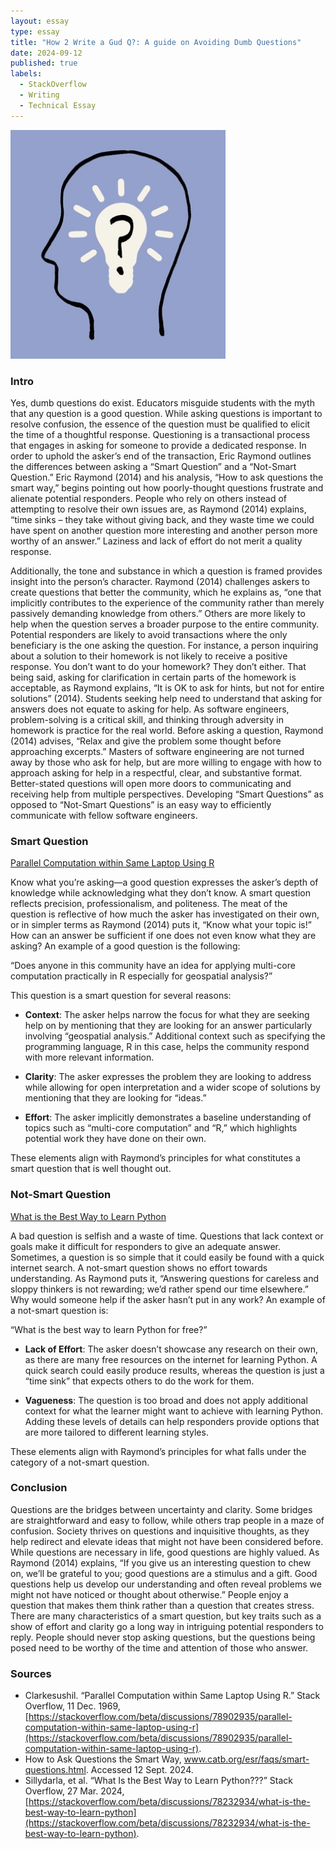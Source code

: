 ```yaml
---
layout: essay
type: essay
title: "How 2 Write a Gud Q?: A guide on Avoiding Dumb Questions"
date: 2024-09-12
published: true
labels:
  - StackOverflow
  - Writing
  - Technical Essay
---
```


![Smart Questions](../img/SmartQuestions.jpeg)


### Intro
Yes, dumb questions do exist. Educators misguide students with the myth that any question is a good question. While asking questions is important to resolve confusion, the essence of the question must be qualified to elicit the time of a thoughtful response. Questioning is a transactional process that engages in asking for someone to provide a dedicated response. In order to uphold the asker’s end of the transaction, Eric Raymond outlines the differences between asking a “Smart Question” and a “Not-Smart Question.” Eric Raymond (2014) and his analysis, “How to ask questions the smart way,” begins pointing out how poorly-thought questions frustrate and alienate potential responders. People who rely on others instead of attempting to resolve their own issues are, as Raymond (2014) explains, “time sinks – they take without giving back, and they waste time we could have spent on another question more interesting and another person more worthy of an answer.” Laziness and lack of effort do not merit a quality response.

Additionally, the tone and substance in which a question is framed provides insight into the person’s character. Raymond (2014) challenges askers to create questions that better the community, which he explains as, “one that implicitly contributes to the experience of the community rather than merely passively demanding knowledge from others.” Others are more likely to help when the question serves a broader purpose to the entire community. Potential responders are likely to avoid transactions where the only beneficiary is the one asking the question. For instance, a person inquiring about a solution to their homework is not likely to receive a positive response. You don’t want to do your homework? They don’t either. That being said, asking for clarification in certain parts of the homework is acceptable, as Raymond explains, “It is OK to ask for hints, but not for entire solutions” (2014). Students seeking help need to understand that asking for answers does not equate to asking for help. As software engineers, problem-solving is a critical skill, and thinking through adversity in homework is practice for the real world. Before asking a question, Raymond (2014) advises, “Relax and give the problem some thought before approaching excerpts.” Masters of software engineering are not turned away by those who ask for help, but are more willing to engage with how to approach asking for help in a respectful, clear, and substantive format. Better-stated questions will open more doors to communicating and receiving help from multiple perspectives. Developing “Smart Questions” as opposed to “Not-Smart Questions” is an easy way to efficiently communicate with fellow software engineers.

### Smart Question
[Parallel Computation within Same Laptop Using R](https://stackoverflow.com/beta/discussions/78902935/parallel-computation-within-same-laptop-using-r)

Know what you’re asking—a good question expresses the asker’s depth of knowledge while acknowledging what they don’t know. A smart question reflects precision, professionalism, and politeness. The meat of the question is reflective of how much the asker has investigated on their own, or in simpler terms as Raymond (2014) puts it, “Know what your topic is!” How can an answer be sufficient if one does not even know what they are asking? An example of a good question is the following:

“Does anyone in this community have an idea for applying multi-core computation practically in R especially for geospatial analysis?”

This question is a smart question for several reasons:

- **Context**: The asker helps narrow the focus for what they are seeking help on by mentioning that they are looking for an answer particularly involving “geospatial analysis.” Additional context such as specifying the programming language, R in this case, helps the community respond with more relevant information.
  
- **Clarity**: The asker expresses the problem they are looking to address while allowing for open interpretation and a wider scope of solutions by mentioning that they are looking for “ideas.”
  
- **Effort**: The asker implicitly demonstrates a baseline understanding of topics such as “multi-core computation” and “R,” which highlights potential work they have done on their own.

These elements align with Raymond’s principles for what constitutes a smart question that is well thought out.

### Not-Smart Question
[What is the Best Way to Learn Python](https://stackoverflow.com/beta/discussions/78232934/what-is-the-best-way-to-learn-python)

A bad question is selfish and a waste of time. Questions that lack context or goals make it difficult for responders to give an adequate answer. Sometimes, a question is so simple that it could easily be found with a quick internet search. A not-smart question shows no effort towards understanding. As Raymond puts it, “Answering questions for careless and sloppy thinkers is not rewarding; we’d rather spend our time elsewhere.” Why would someone help if the asker hasn’t put in any work? An example of a not-smart question is:

“What is the best way to learn Python for free?”

- **Lack of Effort**: The asker doesn’t showcase any research on their own, as there are many free resources on the internet for learning Python. A quick search could easily produce results, whereas the question is just a “time sink” that expects others to do the work for them.
  
- **Vagueness**: The question is too broad and does not apply additional context for what the learner might want to achieve with learning Python. Adding these levels of details can help responders provide options that are more tailored to different learning styles.

These elements align with Raymond’s principles for what falls under the category of a not-smart question.

### Conclusion
Questions are the bridges between uncertainty and clarity. Some bridges are straightforward and easy to follow, while others trap people in a maze of confusion. Society thrives on questions and inquisitive thoughts, as they help redirect and elevate ideas that might not have been considered before. While questions are necessary in life, good questions are highly valued. As Raymond (2014) explains, “If you give us an interesting question to chew on, we’ll be grateful to you; good questions are a stimulus and a gift. Good questions help us develop our understanding and often reveal problems we might not have noticed or thought about otherwise.” People enjoy a question that makes them think rather than a question that creates stress. There are many characteristics of a smart question, but key traits such as a show of effort and clarity go a long way in intriguing potential responders to reply. People should never stop asking questions, but the questions being posed need to be worthy of the time and attention of those who answer.

### Sources
- Clarkesushil. “Parallel Computation within Same Laptop Using R.” Stack Overflow, 11 Dec. 1969, [https://stackoverflow.com/beta/discussions/78902935/parallel-computation-within-same-laptop-using-r](https://stackoverflow.com/beta/discussions/78902935/parallel-computation-within-same-laptop-using-r).
- How to Ask Questions the Smart Way, www.catb.org/esr/faqs/smart-questions.html. Accessed 12 Sept. 2024.
- Sillydarla, et al. “What Is the Best Way to Learn Python???” Stack Overflow, 27 Mar. 2024, [https://stackoverflow.com/beta/discussions/78232934/what-is-the-best-way-to-learn-python](https://stackoverflow.com/beta/discussions/78232934/what-is-the-best-way-to-learn-python).



